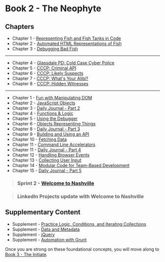 # Book 2 - The Neophyte


## Chapters

* Chapter 1 - [Representing Fish and Fish Tanks in Code](./chapters/BASIC_DATA_STRUCTURES.md)
* Chapter 2 - [Automated HTML Representations of Fish](./chapters/CREATING_FISH_COMPONENTS.md)
* Chapter 3 - [Debugging Bad Fish](./chapters/DEBUG_THE_AQUARIUM.md)

---

* Chapter 4 - [Glassdale PD: Cold Case Cyber Police](./chapters/GLASSDALE_PD_INTRO.md)
* Chapter 5 - [CCCP: Criminal API](./chapters/GLASSDALE_CRIMINAL_API.md)
* Chapter 6 - [CCCP: Likely Suspects](./chapters/GLASSDALE_CRIMINAL_HISTORY.md)
* Chapter 7 - [CCCP: What's Your Alibi?](./chapters/GLASSDALE_ALIBI.md)
* Chapter 8 - [CCCP: Hidden Witnesses](./chapters/GLASSDALE_WITNESSES.md)


---

* Chapter 1 - [Fun with Manipulating DOM](./chapters/IDENTIFYING_DOM_COMPONENTS.md)
* Chapter 2 - [JavaScript Objects](./chapters/JS_OBJECTS.md)
* Chapter 3 - [Daily Journal - Part 2](./chapters/DAILY_JOURNAL_OBJECT_DOM.md)
* Chapter 4 - [Functions & Logic](./chapters/JS_FUNCTION_BASICS.md)
* Chapter 5 - [Using the Debugger](./chapters/MISC_DEBUGGING.md)
* Chapter 6 - [Objects Representing Things](./chapters/OBJECTS_AS_THINGS.md)
* Chapter 8 - [Daily Journal - Part 3](./chapters/DAILY_JOURNAL_DATA_DOM.md)
* Chapter 9 - [Building and Using an API](./chapters/JSON_SERVER_API.md)
* Chapter 10 - [Fetching Data](./chapters/FETCH_INTRO.md)
* Chapter 11 - [Command Line Accelerators](./chapters/BASH_ALIASES.md)
* Chapter 11 - [Daily Journal - Part 4](./chapters/DAILY_JOURNAL_FETCHING.md)
* Chapter 12 - [Handling Browser Events](./chapters/JS_EVENTS.md)
* Chapter 13 - [Collecting User Input](./chapters/JS_USER_INPUT_BASICS.md)
* Chapter 14 - [Modular Code for Team-Based Development](./chapters/DESIGN_MODULARITY.md)
* Chapter 15 - [Daily Journal - Part 5](./chapters/DAILY_JOURNAL_MODULAR.md)

> ### __Sprint 2__ - [Welcome to Nashville](https://github.com/nashville-software-school/welcome-to-nashville)

> ### LinkedIn Projects update with Welcome to Nashville

## Supplementary Content

* Supplement - [Practice Logic, Conditions, and Iterating Collections](./chapters/JS_LOGIC_PRACTICE.md)
* Supplement - [Data and Metadata](./chapters/METADATA.md)
* Supplement - [jQuery](./chapters/JQUERY.md)
* Supplement - [Automation with Grunt](./chapters/GRUNT_INTRO.md)

Once you are strong on these foundational concepts, you will move along to [Book 3 - The Initiate](../book-3-the-initiate/README.md).
